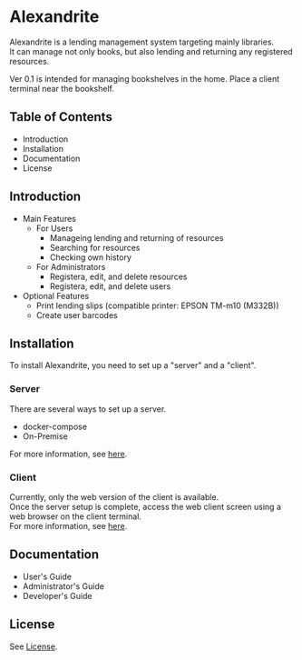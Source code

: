 # Alexandrite
Alexandrite is a lending management system targeting mainly libraries.<br>
It can manage not only books, but also lending and returning any registered resources.

Ver 0.1 is intended for managing bookshelves in the home. Place a client terminal near the bookshelf.

## Table of Contents
- Introduction
- Installation
- Documentation
- License

## Introduction
- Main Features
  - For Users
    - Manageing lending and returning of resources
    - Searching for resources
    - Checking own history
  - For Administrators
    - Registera, edit, and delete resources
    - Registera, edit, and delete users
- Optional Features
  - Print lending slips (compatible printer: EPSON TM-m10 (M332B))
  - Create user barcodes

## Installation
To install Alexandrite, you need to set up a "server" and a "client".

### Server
There are several ways to set up a server.
- docker-compose
- On-Premise

For more information, see [here](./app/api/README.md).

### Client
Currently, only the web version of the client is available. <br>
Once the server setup is complete, access the web client screen using a web browser on the client terminal. <br>
For more information, see [here](./app/client/README.md).

## Documentation
- User's Guide
- Administrator's Guide
- Developer's Guide

## License
See [License](./LICENCE).
